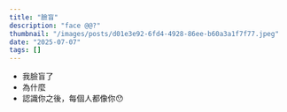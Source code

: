 ```yaml
---
title: "臉盲"
description: "face @@?"
thumbnail: "/images/posts/d01e3e92-6fd4-4928-86ee-b60a3a1f7f77.jpeg"
date: "2025-07-07"
tags: []
---
```

- 我臉盲了
- 為什麼
- 認識你之後，每個人都像你😯
